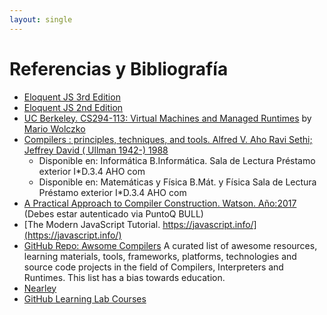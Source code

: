 ```yaml
---
layout: single
---
```

# Referencias y Bibliografía

* [Eloquent JS 3rd Edition](https://eloquentjavascript.net/)
* [Eloquent JS 2nd Edition](http://eloquentjavascript.net/2nd_edition/)
* [UC Berkeley. CS294-113: Virtual Machines and Managed Runtimes](http://www.wolczko.com/CS294/index.html) by [Mario Wolczko](http://www.wolczko.com/)
* [Compilers : principles, techniques, and tools. Alfred V. Aho Ravi Sethi; Jeffrey David ( Ullman 1942-) 1988]({{site.bull_permanente}}/5ljpb5/ullabsysULL00228966c-8)
  - Disponible en: Informática	B.Informática. Sala de Lectura	Préstamo exterior	I*D.3.4 AHO com
  - Disponible en: Matemáticas y Física	B.Mát. y Física	Sala de Lectura	Préstamo exterior	I*D.3.4 AHO com
* [A Practical Approach to Compiler Construction. Watson. Año:2017]({{site.bull_permanente}}/15vbjs7/ullsfx3710000001127445) (Debes estar autenticado via PuntoQ BULL)
* [The Modern JavaScript Tutorial. https://javascript.info/](https://javascript.info/)
* [GitHub Repo: Awsome Compilers](https://github.com/aalhour/awesome-compilers#javascript)
 A curated list of awesome resources, learning materials, tools, frameworks, platforms, technologies and source code projects in the field of Compilers, Interpreters and Runtimes. This list has a bias towards education.
* [Nearley](https://github.com/kach/nearley)
* [GitHub Learning Lab Courses](https://lab.github.com/)

<!--
* [Node.js 8 the Right Way](https://books.google.es/books?id=oA9QDwAAQBAJ&lpg=PT96&ots=-mLQPlvsSj&dq=should%20ldjclient%20emit%20a%20close%20event&hl=es&pg=PP1#v=onepage&q=should%20ldjclient%20emit%20a%20close%20event&f=false) Google Book
* [Node.js 8 the Right Way](https://github.com/iMarcoGovea/books/blob/master/nodejs/Node.js%20the%20Right%20Way.pdf) GitHub. Versión de 2013.
-->